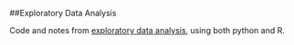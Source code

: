 ##Exploratory Data Analysis

Code and notes from [exploratory data analysis](https://www.udacity.com/course/viewer#!/c-ud651), using both python and R.
